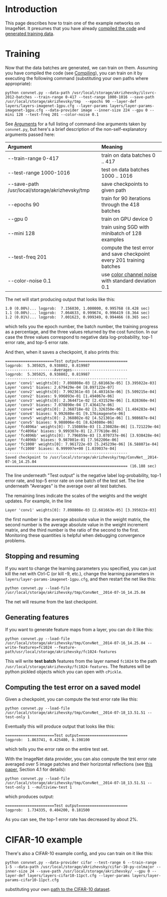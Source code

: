 # Introduction #

This page describes how to train one of the example networks on ImageNet. It presumes that you have already [compiled the code](Compiling.md) and [generated training data](Data.md).

# Training #

Now that the data batches are generated, we can train on them. Assuming you have compiled the code (see [Compiling](Compiling.md)), you can train on it by executing the following command (substituting your own paths where appropriate):

```
python convnet.py --data-path /usr/local/storage/akrizhevsky/ilsvrc-2012-batches --train-range 0-417 --test-range 1000-1016 --save-path /usr/local/storage/akrizhevsky/tmp  --epochs 90 --layer-def layers/layers-imagenet-1gpu.cfg --layer-params layers/layer-params-imagenet-1gpu.cfg --data-provider image --inner-size 224 --gpu 0 --mini 128 --test-freq 201 --color-noise 0.1
```

See [Arguments](Arguments.md) for a full listing of command-line arguments taken by `convnet.py`, but here's a brief description of the non-self-explanatory arguments passed here:

| **Argument** | **Meaning** |
|:-------------|:------------|
| --train-range 0-417 | train on data batches 0 .. 417 |
| --test-range 1000-1016 | test on data batches 1000 .. 1016 |
| --save-path /usr/local/storage/akrizhevsky/tmp | save checkpoints to given path |
| --epochs 90 | train for 90 iterations through the 418 batches |
| --gpu 0 | train on GPU device 0 |
| --mini 128 | train using SGD with minibatch of 128 examples |
| --test-freq 201 | compute the test error and save checkpoint every 201 training batches |
| --color-noise 0.1 | use [color channel noise](http://papers.nips.cc/paper/4824-imagenet-classification-with-deep-convolutional-neural-networks) with standard deviation 0.1 |

The net will start producing output that looks like this:

```
1.0 (0.00%)... logprob:  7.156030, 1.000000, 0.995768 (8.428 sec)
1.1 (0.00%)... logprob:  7.064633, 0.999674, 0.996419 (8.364 sec)
1.2 (0.01%)... logprob:  7.001623, 0.999349, 0.994466 (8.365 sec)
```

which tells you the epoch number, the batch number, the training progress as a percentage, and the three values returned by the cost function. In our case the three values correspond to negative data log-probability, top-1 error rate, and top-5 error rate.

And then, when it saves a checkpoint, it also prints this:

```
======================Test output======================
logprob:  5.305025, 0.938802, 0.819987
----------------------Averages-------------------------
logprob:  5.305025, 0.938802, 0.819987
-------------------------------------------------------
Layer 'conv1' weights[0]: 7.898808e-03 [2.681663e-05] [3.395022e-03]
Layer 'conv1' biases: 2.679429e-04 [8.097122e-07]
Layer 'conv2' weights[0]: 7.992361e-03 [4.403163e-06] [5.509215e-04]
Layer 'conv2' biases: 9.996093e-01 [1.494067e-06]
Layer 'conv3' weights[0]: 2.364471e-02 [2.431529e-06] [1.028360e-04]
Layer 'conv3' biases: 7.078890e-04 [7.436417e-06]
Layer 'conv4' weights[0]: 2.368718e-02 [3.326350e-06] [1.404283e-04]
Layer 'conv4' biases: 9.992680e-01 [9.176imagenete-06]
Layer 'conv5' weights[0]: 2.368802e-02 [4.521301e-06] [1.908687e-04]
Layer 'conv5' biases: 9.988006e-01 [8.624080e-06]
Layer 'fc4096a' weights[0]: 7.150869e-03 [1.230828e-06] [1.721229e-04]
Layer 'fc4096a' biases: 9.999307e-01 [2.777610e-06]
Layer 'fc4096b' weights[0]: 7.796859e-03 [3.070737e-06] [3.938428e-04]
Layer 'fc4096b' biases: 9.987001e-01 [7.562206e-06]
Layer 'fc1000' weights[0]: 7.961722e-03 [5.245239e-06] [6.588071e-04]
Layer 'fc1000' biases: 6.999997e+00 [1.039037e-04]
-------------------------------------------------------
Saved checkpoint to /usr/local/storage/akrizhevsky/tmp/ConvNet__2014-07-16_14.25.04
======================================================= (16.188 sec)
```

The line underneath "Test output" is the negative label log-probability, top-1 error rate, and top-5 error rate on one batch of the test set. The line underneath "Averages" is the average over all test batches.

The remaining lines indicate the scales of the weights and the weight updates. For example, in the line

```
Layer 'conv1' weights[0]: 7.898808e-03 [2.681663e-05] [3.395022e-03]
```

the first number is the average absolute value in the weight matrix, the second number is the average absolute value in the weight increment matrix, and the third number is the ratio of the second to the first. Monitoring these quantities is helpful when debugging convergence problems.

## Stopping and resuming ##

If you want to change the learning parameters you specified, you can just kill the net with Ctrl-C (or kill -9, etc.), change the learning parameters in `layers/layer-params-imagenet-1gpu.cfg`, and then restart the net like this:

```
python convnet.py --load-file /usr/local/storage/akrizhevsky/tmp/ConvNet__2014-07-16_14.25.04
```

The net will resume from the last checkpoint.

## Generating features ##

If you want to generate feature maps from a layer, you can do it like this:

```
python convnet.py --load-file /usr/local/storage/akrizhevsky/tmp/ConvNet__2014-07-16_14.25.04 --write-features=fc1024 --feature-path/usr/local/storage/akrizhevsky/fc1024-features
```

This will write **test batch** features from the layer named `fc1024` to the path `/usr/local/storage/akrizhevsky/fc1024-features`. The features will be python pickled objects which you can open with `cPickle`.

## Computing the test error on a saved model ##

Given a checkpoint, you can compute the test error rate like this:

```
python convnet.py --load-file /usr/local/storage/akrizhevsky/tmp/ConvNet__2014-07-18_13.51.51 --test-only 1
```

Eventually this will produce output that looks like this:

```
======================Test output======================
logprob:  1.863741, 0.425480, 0.198100
```

which tells you the error rate on the entire test set.

With the ImageNet data provider, you can also compute the test error rate averaged over 5 image patches and their horizontal reflections (see [this paper](http://papers.nips.cc/paper/4824-imagenet-classification-with-deep-convolutional-neural-networks), Section 4.1 for details):

```
python convnet.py --load-file /usr/local/storage/akrizhevsky/tmp/ConvNet__2014-07-18_13.51.51 --test-only 1 --multiview-test 1
```

which produces output:

```
======================Test output======================
logprob:  1.734335, 0.404200, 0.181500
```

As you can see, the top-1 error rate has decreased by about 2%.

# CIFAR-10 example #

There's also a CIFAR-10 example config, and you can train on it like this:

```
python convnet.py --data-provider cifar --test-range 6 --train-range 1-5 --data-path /usr/local/storage/akrizhevsky/cifar-10-py-colmajor --inner-size 24 --save-path /usr/local/storage/akrizhevsky/ --gpu 0 --layer-def layers/layers-cifar10-11pct.cfg --layer-params layers/layer-params-cifar10-11pct.cfg
```

substituting your own [path to the CIFAR-10 dataset](http://www.cs.toronto.edu/~kriz/cifar-10-py-colmajor.tar.gz).
